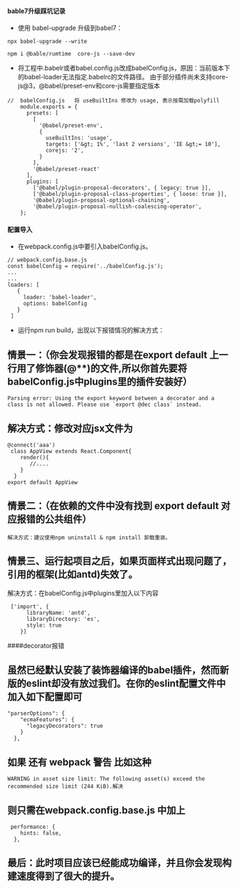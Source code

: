 
#### bable7升级踩坑记录

* 使用 babel-upgrade 升级到babel7：
```
npx babel-upgrade --write

npm i @bable/rumtime  core-js --save-dev
```
* 将工程中.babelr或者babel.config.js改成babelConfig.js，原因：当前版本下的babel-loader无法指定.babelrc的文件路径。
由于部分插件尚未支持core-js@3，@babel/preset-env和core-js需要指定版本
```
//  babelConfig.js   将 useBuiltIns 修改为 usage, 表示按需加载polyfill
    module.exports = {
      presets: [
        [
          '@babel/preset-env',
          {
            useBuiltIns: 'usage',
            targets: ['&gt; 1%', 'last 2 versions', 'IE &gt;= 10'],
            corejs: '2',
          }
        ],
        '@babel/preset-react'
      ],
      plugins: [
        ['@babel/plugin-proposal-decorators', { legacy: true }],
        ['@babel/plugin-proposal-class-properties', { loose: true }],
        '@babel/plugin-proposal-optional-chaining',
        '@babel/plugin-proposal-nullish-coalescing-operator',
    };
 ```
 #### 配置导入
 * 在webpack.config.js中要引入babelConfig.js。
 ```
 // webpack.config.base.js
 const babelConfig = require('../babelConfig.js');
 ...
 ...
loaders: [
    {
      loader: 'babel-loader',
      options: babelConfig
    }
  ]
  ```
*  运行npm run build，出现以下报错情况的解决方式：
## 情景一：（你会发现报错的都是在export default 上一行用了修饰器(@**)的文件,所以你首先要将babelConfig.js中plugins里的插件安装好）
```
Parsing error: Using the export keyword between a decorator and a class is not allowed. Please use `export @dec class` instead.
```
## 解决方式：修改对应jsx文件为
```
@connect('aaa')
 class AppView extends React.Component{
    render(){
       //....
    }
  }
export default AppView 
```
## 情景二：（在依赖的文件中没有找到 export default 对应报错的公共组件）
```
解决方式：建议使用npm uninstall & npm install 卸载重装。
```
## 情景三、运行起项目之后，如果页面样式出现问题了，引用的框架(比如antd)失效了。
解决方式：在babelConfig.js中plugins里加入以下内容
```
 ['import', {
      libraryName: 'antd',
      libraryDirectory: 'es',
      style: true
    }]
```
####decorator报错
## 虽然已经默认安装了装饰器编译的babel插件，然而新版的eslint却没有放过我们。在你的eslint配置文件中加入如下配置即可
```
"parserOptions": {
    "ecmaFeatures": {
      "legacyDecorators": true
    }
  },
```
## 如果 还有 webpack 警告 比如这种
```
WARNING in asset size limit: The following asset(s) exceed the recommended size limit (244 KiB).解决
```
## 则只需在webpack.config.base.js 中加上
```
 performance: {
    hints: false,
  },
```
## 最后：此时项目应该已经能成功编译，并且你会发现构建速度得到了很大的提升。

